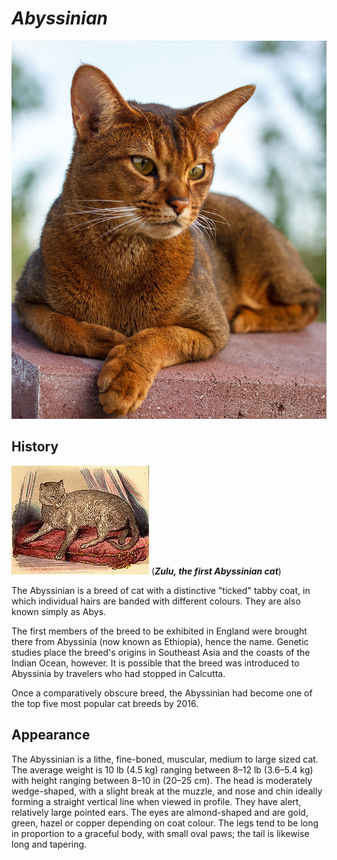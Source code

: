 # **_Abyssinian_**

![Abyssinian](abyssinian-cats.jpg)

## History ##

![zulu](220px-Zula.jpg)
(**_Zulu, the first Abyssinian cat_**)

The Abyssinian is a breed of cat with a distinctive "ticked" tabby coat, in which individual hairs are banded with different colours. They are also known simply as Abys. 

The first members of the breed to be exhibited in England were brought there from Abyssinia (now known as Ethiopia), hence the name. Genetic studies place the breed's origins in Southeast Asia and the coasts of the Indian Ocean, however. It is possible that the breed was introduced to Abyssinia by travelers who had stopped in Calcutta.

Once a comparatively obscure breed, the Abyssinian had become one of the top five most popular cat breeds by 2016.

## Appearance ##

The Abyssinian is a lithe, fine-boned, muscular, medium to large sized cat. The average weight is 10 lb (4.5 kg) ranging between 8–12 lb (3.6–5.4 kg) with height ranging between 8–10 in (20–25 cm). The head is moderately wedge-shaped, with a slight break at the muzzle, and nose and chin ideally forming a straight vertical line when viewed in profile. They have alert, relatively large pointed ears. The eyes are almond-shaped and are gold, green, hazel or copper depending on coat colour. The legs tend to be long in proportion to a graceful body, with small oval paws; the tail is likewise long and tapering.